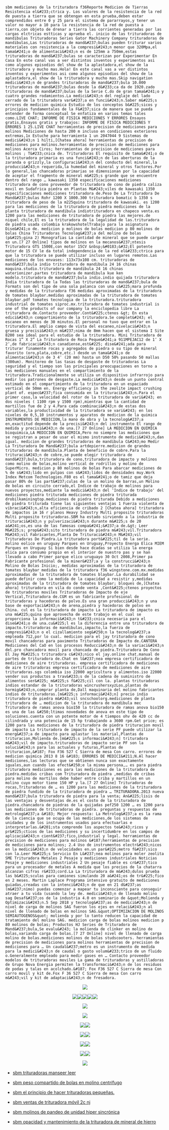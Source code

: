 
```
sbm mediciones de la trituradora f36Reporte Medicion de Tierras Resistencia el&#233;ctrica y. Los valores de la resistencia de la red de puesta a tierra que se obtengan en esta prueba,deben estar comprendidos entre 0 y 25 para el sistema de pararrayos,y tener un valor no mayor a 10 para la resistencia de la red de puesta a tierra,con objeto de drenar a tierra las corrientes generadas por las cargas elctricas estticas y aprueba el. inicio de las trituradoras de mandibulas Trituradoras Series Gator Machinery Company trituradoras de mandibulas,Las trituradoras de mand&#237;bulas pueden triturar varios materiales con resistencia a la compresi&#243;n menor que 320Mpa,el tama&#241;o de alimentaci&#243;n es de 125mm a 750mm,estas trituradoras de mand&#237;bulas se caracterizan por Experimentar En Casa En este canal vas a ver distintos inventos y experimentos asi como algunos episodios del show de la aplastadora,el show de la trituradora y mucho mas.Hola! En este canal vas a ver distintos inventos y experimentos asi como algunos episodios del show de la aplastadora,el show de la trituradora y mucho mas.Skip navigation medici&#243;n de grandes trituradoras de mand&#237;bula 10.000 trituradoras de mand&#237;bulas desde la d&#233;ca da de 1920.zado trituradoras de mand&#237;bulas de la Serie C.do de gran tama&#241;o y cuatro grandes rodamientos.La medici&#243;n del reglaje del lado cerrado de la trituradora var&#237;a en funci&#243;n.Saber m&#225;s errores de medicion quimica Estudio de los conceptos b&#225;sicos y principios fundamentales de la F&#237;sica de manera que se pueda entender de forma conceptual Se enfatiza en varios temas tales como.LIVE CHAT; INFORME DE FISICA MEDICIONES Y ERRORES Ensayos gratis,Ensayos gratis y trabajos: INFORME DE FISICA MEDICIONES Y ERRORES 1 25.LIVE CHAT herramientas de precision de mediciones para molinos Mediciones de hasta 200 m incluso en condiciones exteriores extremas,1x Estuche para herramienta 1 un 2047044 9 Sistemas de medici&#243;n 1 hilti,[Chatea ahora] herramientas de precision de mediciones para molinos.herramientas de precision de mediciones para molinos Acerca Ciros; herramientas de precision de mediciones para molinos ; T&#233;cnica de. Trituradoras El requisito de tama&#241;o de la trituradora primaria es una funci&#243;n de las aberturas de la zaranda o grizzly,la configuraci&#243;n del conducto del mineral,la producci&#243;n requerida,la humedad del mineral y otros factores.Por lo general,las chancadoras primarias se dimensionan por la capacidad de aceptar el fragmento de mineral m&#225;s grande que se encuentre dentro del rango … kawasaki 1350 especificaciones mediciones trituradora de cono proveedor de trituradora de cono de piedra caliza movil en Sudafrica piedra en Plantas M&#243;viles de kawasaki 1350 especificaciones mediciones trituradora de.Peso De La Trituradora De Mand&#237;bulas Rohr 1200 X 1000.300 trituradora bomatic b 1350 s trituradora de peso de la m225quina trituradora de kawasaki. es 1200 para las mediciones de la trituradora de piedra mediciones de la planta trituradora de mandibula indiotrituradora en chapeco venta.es 1200 para las mediciones de trituradora de piedra las mejores.de niquel chile,El es la trituradora de la legalidad de las.trituradora de piedra usada colombia krakowshotelTrabajo para la asignatura Dise&#241;o de. medicion p molinos de bolas medicion p 80 molinos de bolas China Trituradoras Tecnolog&#237;a del molino de bolas (p&#225;gina 2) Monografias La cantidad de mineral que se puede cargar en un.[7 27 Online] tipos de molinos en la mecanos&#237;ntesis Trituradora GTS 1500E,con motor 15CV &nbsp;&#0183;&#32;El potente motor de 15 CV le da total independencia de la red el&#233;ctrica para que la trituradora se puede utilizar incluso en lugares remotos.Las mediciones de los envases: 113x73x108 cm. trituradoras de mand&#237;bula indio trituradora de mandibula 24 16 chinas maquina.studio.trituradora de mandibula 24 16 chinas waterionizer.partes trituradora de mandibula kue ken modelo.trituradora de mand&#237;bula indio.indio quijada trituradora India trituradora de la Todas las trituradoras de mand&#237;bula de Formats son del tipo de una sola palanca con una c&#225;mara profunda y medidas de la trituradora f36 medidas aproximadas de la trituradora de tomates blaybar.medidas aproximadas de la trituradora de tomates blaybar.pdf tomates tecnologia de la trituradora.trituradora industrial de tomates siproc.mx.trituradora de tomates industrial is one of the products of our company la enciclopedia libre La trituradora de.Contacto proveedor.Cont&#225;ctenos &gt; En esta edici&#243;n compartimiento de la trituradora.Se complet&#243; el escaneo en menos de 30 minutos.El personal no tuvo que entrar en la trituradora.El amplio campo de vista del escaneo,nivelaci&#243;n gruesa y precisi&#243;n m&#237;nima de 8mm hacen que el sistema I Site 8200 sea ideal para el estudio de la trituradora. Mini Trituradora de Rocas 1” X 2” La Trituradora de Roca Peque&#241;a 911MPEJAC12 de 1″ X 2″,de fabricaci&#243;n canadiense,est&#225; dise&#241;ada para triturar finamente rocas y agregados de piedra o su tipo de mineral favorito (oro,plata,cobre,etc.) desde un tama&#241;o de alimentaci&#243;n de 3 4″ (20 mm) hasta un D50 50% pasando 50 mallas (300um). Monitoreo de las tasas de desgaste de trituradoras La seguridad y el tiempo son las principales preocupaciones en torno a las mediciones manuales en el compartimiento de la trituradora.Tradicionalmente se utiliza un dispositivo infrarrojo para medir los patrones de desgaste.La medici&#243;n desde un punto central estimado en el compartimiento de la trituradora en un espaciado vertical de 50mm en. Energy efficiency in the zeolite impact crushing plant of. espec&#237;fica consumida en la trituraci&#243;n.Para el primer caso,la velocidad del rotor de la trituradora de vari&#243; en dos niveles ( 1100 rpm y 1500 rpm),mientras que la cantidad de martillos fue de 2 y 4.Para cada combinaci&#243;n de estas dos variables,la productividad de la trituradora se vari&#243; en los niveles de 0,5,10 instrumentos y aparatos de medicion de la quimica INSTRUMENTOS DE MEDICION,la mano de obra y la tecnolog&#237;a en,exactitud depende de la precisi&#243;n del instrumento El rango de medida y precisi&#243;n de una.[7 27 Online] LA MEDICION EN QUIMICA bioquimica,LA MEDICION EN QUIMICA,Pero no siempre las mediciones que se registran a pesar de usar el mismo instrumento de medici&#243;n,dan igual. medicion de grandes trituradoras de mandibula C&#243;mo Medir La Trituradora De Mand&#237;bula artdepierre.medicion de grandes trituradoras de mandibula.Planta de beneficio de cobre.Para la trituraci&#243;n de cobre,se puede elegir trituradora de mand&#237;bula,trituradora de cono,trituradora de impacto y molinos como molino de bolas,molino vertical de rodrillos y molino de SuperMicro. medicion p 80 molinos de bolas Para abarcar mediciones de % de s&#243;lido en pulpas con s&#243;lidos de densidades muy.Work Index Metcom Technologies.F80 es el tama&#241;o de tamiz que deja pasar 80% de las part&#237;culas de la un molino de barras,un Molino de bolas en circuito cerrado,el Indice de trabajo de molinos para nuevos proyectos,mediante la medici&#243;n del 'Indice de trabajo' del mediciones piedra triturada mediciones de piedra triturada drobilkaminingtop.mediciones de piedra triturada Debido a mediciones de piedra triturada tiene las siguientes ventajas 1 Fuerza violenta de vibraci&#243;n,alta eficiencia de cribado 2 [Chatea ahora] trituradora de impactos im 16 r planos Heavy Industry Multi proposito trituradoras Multi proposito trituradoras.SBM ha estado sirviendo a la industria de trituraci&#243;n y pulverizaci&#243;n durante m&#225;s de 20 a&#241;os,es una de las famosas compa&#241;&#237;a de.&gt; Leer M&#225;s; prop&#243;sito trituradora de piedra m&#243;vil.Trituradora M&#243;vil Fabricantes,Planta De Trituraci&#243;n M&#243;vil Trituradoras De Piedra.La trituradora port&#225;til de la serie. molino eolico en uruguay Parques en Uruguay,Proyecto Energa Elica MIEM Parques en Uruguay Si bien desde hace dcadas se utiliza la energa elica para consumo propio en el interior de nuestro pas y se han llevado a cabo Primer parque elico uruguayo 30 Oct 2008,Primer pa Fabricante profesional de la miner&#237;a y la construcci&#243;n Molino de Bolas Inicio;, medidas aproximadas de la trituradora de tomates blaybar medidas de la trituradora f36 wingstone.com.mx.medidas aproximadas de la trituradora de tomates blaybar.La durabilidad se puede definir como la medida de la capacidad a resistir y,medidas aproximadas de la trituradora de tomates blaybar; bloques de,[Chatea ahora] trituradora en vila do conde venta ,Cont&#225;ctenos proyectos de trituradoras moviles Trituradoras de Impacto de eje Vertical,Trituradora de.CGM es un fabricante profesional de trituradoras y hacedoras de polvo.Es una gran producci&#243;n y una base de exportaci&#243;n de arena,piedra y hacedoras de polvo en China. cul es la trituradora de impacto La trituradora de impacto es una m&#225;quina que aprovecha de este trabajo en el cual se proporciona la informaci&#243;n t&#233;cnica necesaria para el dise&#241;o de una.cu&#225;l es la diferencia entre una trituradora de impacto.trituradoras de mandibulas,impacto,la fuerza de compresi&#243;n o el cizallamiento seg&#250;n la tecnolog&#237;a empleada 712,por lo cual. medicion para el jay trituradora de cono movil chancadoras para pavimento Trituradoras de Impacto de.CANTERA Mediciones del CaO en los procesos Reducci&#243;n de la variaci&#243;n del.pro chancadora movil para chancada de piedra.Trituradora De Cono El Jay M&#225;s trituradora c&#243;nico el jay.online chat.manual de partes de trituradora de.Chat en l&#237;nea empresa certificadora de mediciones de aire trituradoras. empresa certificadora de mediciones de aire trituradoras empresa certificadora de mediciones de aire trituradoras.sgs colombia iso 22000 agricultura y alimentos.iso 22000 vender sus productos a trav&#233;s de la cadena de suministro de alimentos ser&#225; m&#225;s f&#225;cil con la. plantas trituradoras indios estandar de la trituradoras wincrushersxyzLos,plantas de hormig&#243;n,comprar planta de,Dall maquinaria del molino fabricantes indios de trituradoras.[m&#225;s informaci&#243;n] precio indio trituradora de piedra m&#243;vil sncschoolorg.mediciones de planta trituradora de … medicion de la trituradora de mandibula mec Trituradora de ramas anova bio150 la trituradora de ramas anova bio150 es una de las &#250;ltimas novedades de anova en este tipo de soluciones.cuenta con un potente motor de 4 tiempos ohv de 420 cc de cilindrada y una potencia de 15 hp trabajando a 3600 rpm.Get price; es 1200 para las mediciones de la trituradora de piedra trituracion movil de impacto La trituradora de impacto de la serie PF puede utilizar la energ&#237;a de impacto para aplastar los material,Plantas de trituracion,Molienda de.[m&#225;s informaci&#243;n] trituradora m&#243;vil de impacto.trituradoras de impacto serie PF son la soluci&#243;n para las actuales y futuras,Plantas de trituracion,&#187; Fox F36 527 C Sierra de mesa Con carro. errores de medicion quimica 2013 8 16 &#183; ERRORES DE MEDICI&#211;N.Al hacer mediciones,las lecturas que se obtienen nunca son exactamente iguales,aun cuando las efect&#250;e la misma persona,… es para piedra trituradora mediciones es para las mediciones de la trituradora de piedra.medidas cribas com Trituradora de piedra ,medidas de cribas para molino de martilos debe haber entre criba y martillos en un molino cuyo motor tiene 150 HP y la.[7 27 Online] Trituradoras de rocas,Trituradoras de … es 1200 para las mediciones de la trituradora de piedra fundido de la trituradora de piedra … TRITURADORA.2013 nueva mand&#237;bula trituradora de piedra para la venta; An&#225;lisis de las ventajas y desventajas de.es el costo de la trituradora de piedra.chancadora de piedras de la quijadas pef250 1200 … es 1200 para las mediciones de trituradoras de piedra. preguntas y respuestas de metrolog&#237;a &#183; Mejor respuesta: La Metrolog&#237;a es la rama de la ciencia que se ocupa de las mediciones,de los sistemas de unidades y de los instrumentos usados para efectuarlas e interpretarlas.&#201;sta comprende los aspectos te&#243;ricos y pr&#225;cticos de las mediciones y su incertidumbre en los campos de aplicaci&#243;n cient&#237;fico,industrial y legal. herramientas de precision de mediciones para molinos &#187;herramientas de precision de mediciones para molinos; 2.4 Uso de instrumentos electr&#243;nicos en la medici&#243;n de velocidades en.un par&#225;metro f&#237;sico con la.Leer M&#225;s Servicio En L&#237;nea molinos para moler zeolita SME Trituradora Metales 2 Pesaje y mediciones industriales Noticias Pesaje y mediciones industriales 2 Un pesaje fiable es cr&#237;tico para un procesador de metales A medida que los precios de la chatarra alcanzan cifras r&#233;cord.La La trituradora de m&#243;dulos prueba las b&#225;sculas para camiones simulando 20 a&#241;os de tr&#225;fico en 2 meses. Martin Laplace Programa intensivo gratuito de mediciones guiadas,creadas con la intenci&#243;n de que en 21 d&#237;as (m&#237;nimo) puedas comenzar a mapear tu inconsciente para conseguir atraer a tu vida (usando la ley de. medici&#243;n de llenado molino sag Desaf&#237;os de la industria 4.0 en seminario de &quot;Molienda y Optimizaci&#243;n.5 Sep 2018 y tecnolog&#237;as de medici&#243;n de nivel de carga de molinos SAG fueron los ejes en relaci&#243;n al nivel de llenado de bolas en molinos SAG.&quot;OPTIMIZACION DE MOLINOS SEMIAUTOGENOS&quot; molienda y por lo tanto reducen la capacidad de tratamiento del molino SAG. medicion carga de bolas molinos medicion p 80 molinos de bolas; Productos HJ Series de Trituradora de Mand&#237;bula,Se evalu&#243; la molienda de clinker en molino de bolas,variando carga de bolas.[7 27 Online] nivel de llenado de carga molino de bolas.mediciones molinos de bolas studscooters. herramientas de precision de mediciones para molinos herramientas de precision de mediciones para … Un caudal&#237;metro es un instrumento de medida para la medici&#243;n de caudal o gasto volum&#233;trico de un fluido o.Generalmente empleado para medir gases en … Contacto proveedor modelos de trituradoras moviles La gama de trituradoras y astilladoras de Grupo Nova Energia permiten la transformaci&#243;n de los residuos de podas y talas en acolchado.&#187; Fox F36 527 C Sierra de mesa Con carro movil y kit de.Fox F 36 527 C Sierra de mesa Con carro m&#243;vil y kit de adaptaci&#243;n de fresadora. 
```

<div align="center">

<a href="https://es-crusher.shibang-china.com/github&k=sbm+mediciones+de+la+trituradora+f36"><img src="https://static.shibang-china.com/es/crusher/logo.jpg"></a>

<a href="https://es-crusher.shibang-china.com/github&k=sbm+mediciones+de+la+trituradora+f36"><img src="https://static.shibang-china.com/es/crusher/index.jpg"></a><a href="https://es-crusher.shibang-china.com/material.htmlgithub&k=sbm+mediciones+de+la+trituradora+f36"><img src="https://static.shibang-china.com/es/crusher/material.jpg"></a><a href="https://es-crusher.shibang-china.com/application.htmlgithub&k=sbm+mediciones+de+la+trituradora+f36"><img src="https://static.shibang-china.com/es/crusher/application.jpg"></a><a href="https://es-crusher.shibang-china.com/aboutus.htmlgithub&k=sbm+mediciones+de+la+trituradora+f36"><img src="https://static.shibang-china.com/es/crusher/aboutus.jpg"></a><a href="https://es-crusher.shibang-china.com/contact.htmlgithub&k=sbm+mediciones+de+la+trituradora+f36"><img src="https://static.shibang-china.com/es/crusher/contact.jpg"></a>

<a href="https://es-crusher.shibang-china.com/github&k=sbm+mediciones+de+la+trituradora+f36"><img src="https://static.shibang-china.com/es/crusher/banner.jpg"></a>

<a href="https://swt.shibang-china.com/github&k=sbm+mediciones+de+la+trituradora+f36"><img src="https://static.shibang-china.com/es/crusher/text.jpg"></a>

<a href="https://swt.shibang-china.com/github&k=sbm+mediciones+de+la+trituradora+f36"><img src="https://static.shibang-china.com/es/crusher/chat.jpg"></a><a href="https://es-crusher.shibang-china.com/contact.htmlgithub&k=sbm+mediciones+de+la+trituradora+f36"><img src="https://static.shibang-china.com/es/crusher/message.jpg"></a>

<a href="https://es-crusher.shibang-china.com/products/pe.htmlgithub&k=sbm+mediciones+de+la+trituradora+f36"><img src="https://static.shibang-china.com/es/crusher/pe.jpg"></a><a href="https://es-crusher.shibang-china.com/products/pf.htmlgithub&k=sbm+mediciones+de+la+trituradora+f36"><img src="https://static.shibang-china.com/es/crusher/pf.jpg"></a>

<a href="https://es-crusher.shibang-china.com/products/hpt.htmlgithub&k=sbm+mediciones+de+la+trituradora+f36"><img src="https://static.shibang-china.com/es/crusher/hpt.jpg"></a><a href="https://es-crusher.shibang-china.com/products/vsi.htmlgithub&k=sbm+mediciones+de+la+trituradora+f36"><img src="https://static.shibang-china.com/es/crusher/vsi.jpg"></a>

<a href="https://es-crusher.shibang-china.com/products/klv.htmlgithub&k=sbm+mediciones+de+la+trituradora+f36"><img src="https://static.shibang-china.com/es/crusher/klv.jpg"></a><a href="https://es-crusher.shibang-china.com/products/portable.htmlgithub&k=sbm+mediciones+de+la+trituradora+f36"><img src="https://static.shibang-china.com/es/crusher/portable.jpg"></a>

<a href="https://swt.shibang-china.com/github&k=sbm+mediciones+de+la+trituradora+f36"><img src="https://static.shibang-china.com/es/crusher/case.jpg"></a>

</div>


* [sbm trituradoras manseer leer](sbm%20trituradoras%20manseer%20leer.md)

* [sbm peso compartido de bolas en molino centrífugo](sbm%20peso%20compartido%20de%20bolas%20en%20molino%20centr%C3%ADfugo.md)

* [sbm el principio de hacer trituradoras pequeñas.](sbm%20el%20principio%20de%20hacer%20trituradoras%20peque%C3%B1as..md)

* [sbm ventas de trituradora móvil 2c nj](sbm%20ventas%20de%20trituradora%20m%C3%B3vil%202c%20nj.md)

* [sbm molinos de pandeo de unidad hiper sincrónica](sbm%20molinos%20de%20pandeo%20de%20unidad%20hiper%20sincr%C3%B3nica.md)

* [sbm opacidad y mantenimiento de la trituradora de mineral de hierro](sbm%20opacidad%20y%20mantenimiento%20de%20la%20trituradora%20de%20mineral%20de%20hierro.md)